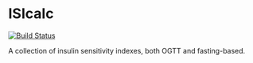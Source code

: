 # ISIcalc

[![Build Status](https://travis-ci.org/jcpsantiago/ISIcalc.svg?branch=master)](https://travis-ci.org/jcpsantiago/ISIcalc)

A collection of insulin sensitivity indexes, both OGTT and fasting-based.
